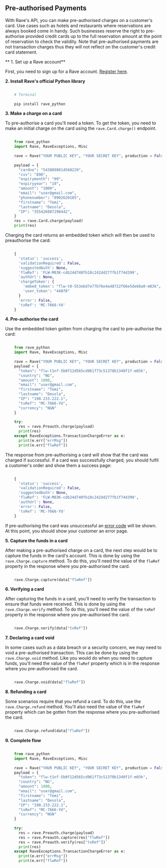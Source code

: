 ## Pre-authorised Payments

With Rave's API, you can make pre-authorised charges on a customer's card. Use cases such as hotels and restaurants where reservations are always booked come in handy. Such businesses reserve the right to pre-authorise provided credit cards up to the full reservation amount at the point of reservation to check the validity. Note that pre-authorised payments are not transaction charges thus they will not reflect on the customer's credit card statement.


** 1.  Set up a Rave account**

 First, you need to sign up for a Rave account. [Register here](https://rave.flutterwave.com/signup).

**2.  Install Rave's official Python library**

```python

    # Terminal
    
    pip install rave_python

```

**3.  Make a charge on a card**

To pre-authorise a card you'll need a token. To get the token, you need to make an initial charge on the card using the  `rave.Card.charge()`  endpoint. 

```python

    from rave_python
    import Rave, RaveExceptions, Misc
    
    rave = Rave("YOUR PUBLIC KEY", "YOUR SECRET KEY", production = False, usingEnv = False)
    
    payload = {
      "cardno": "5438898014560229",
      "cvv": "890",
      "expirymonth": "09",
      "expiryyear": "19",
      "amount": "1000",
      "email": "user@gmail.com",
      "phonenumber": "0902620185",
      "firstname": "Temi",
      "lastname": "Desola",
      "IP": "355426087298442",
    }
    res = rave.Card.charge(payload)
    print(res)

```

Charging the card returns an embedded token which will then be used to preauthorise the card:

```python

    {
      'status': 'success',
      'validationRequired': False,
      'suggestedAuth': None,
      'flwRef': 'FLW-M03K-cdb24d740fb18c242dd277fb1f74d399',
      'authUrl': None,
      'chargeToken': {
        'embed_token': "flw-t0-553ebd7e77b76e4a48722f66e5de68a0-m03k",
        'user_token': "448f8"
      }
      'error': False,
      'txRef': 'MC-7666-YU'
    }

```

**4.   Pre-authorise the card**

Use the embedded token gotten from charging the card to pre-authorise the card:

```python

    from rave_python
    import Rave, RaveExceptions, Misc
    
    rave = Rave("YOUR PUBLIC KEY", "YOUR SECRET KEY", production = False, usingEnv = False)
    payload = {
      "token": "flw-t1nf-5b0f12d565cd961f73c51370b1340f1f-m03k",
      "country": "NG",
      "amount": 1000,
      "email": "user@gmail.com",
      "firstname": "Temi",
      "lastname": "Desola",
      "IP": "190.233.222.1",
      "txRef": "MC-7666-YU",
      "currency": "NGN"
    }
    
    try:
      res = rave.Preauth.charge(payload)
      print(res)
    except RaveExceptions.TransactionChargeError as e:
      print(e.err["errMsg"])
      print(e.err["flwRef"])

```

The response from pre-authorising a card will show that the card was charged if successful. If a card was successfully charged, you should fulfil a customer's order and show them a success page:

```python

    {
      'status': 'success',
      'validationRequired': False,
      'suggestedAuth': None,
      'flwRef': 'FLW-M03K-cdb24d740fb18c242dd277fb1f74d399',
      'authUrl': None,
      'error': False,
      'txRef': 'MC-7666-YU'
    }

```

If pre-authorising the card was unsuccessful an [error code](https://developer.flutterwave.com/docs/rave-errors) will be shown. At this point, you should show your customer an error page.

**5.   Capture the funds in a card**

After making a pre-authorised charge on a card, the next step would be to capture the funds in the card's account. This is done by using the `rave.Charge.capture`  method. To do this, you'll need the value of the  `flwRef`  property in the response where you pre-authorised the card.

```python

    rave.Charge.capture(data["flwRef"])

```

**6.   Verifying a card**

After capturing the funds in a card, you'll need to verify the transaction to ensure that funds were received. This is done by using the `rave.Charge.verify`  method. To do this, you'll need the value of the  `txRef`  property in the response where you pre-authorised the card.

```python

    rave.Charge.verify(data["txRef"])

```

**7.   Declaring a card void**

In some cases such as a data breach or a security concern, we may need to void a pre-authorised transaction. This can be done by using the  `rave.Charge.void`  method. Like you would do when you need to capture funds, you'll need the value of the  `flwRef`  property which is in the response where you pre-authorised the card.

```python

    rave.Charge.void(data["flwRef"])

```

**8.  Refunding a card**

Some scenarios require that you refund a card. To do this, use the  `rave.Charge.refund`  method. You'll also need the value of the  `flwRef`  property which can be gotten from the response where you pre-authorised the card.

```python

    rave.Charge.refund(data["flwRef"])

```

**9.   Complete flow**

```python

    from rave_python
    import Rave, RaveExceptions, Misc
    
    rave = Rave("YOUR PUBLIC KEY", "YOUR SECRET KEY", production = False, usingEnv = False)
    payload = {
      "token": "flw-t1nf-5b0f12d565cd961f73c51370b1340f1f-m03k",
      "country": "NG",
      "amount": 1000,
      "email": "user@gmail.com",
      "firstname": "Temi",
      "lastname": "Desola",
      "IP": "190.233.222.1",
      "txRef": "MC-7666-YU",
      "currency": "NGN"
    }
    
    try:
      res = rave.Preauth.charge(payload)
      res = rave.Preauth.capture(res["flwRef"])
      res = rave.Preauth.verify(res["txRef"])`
      print(res)
    except RaveExceptions.TransactionChargeError as e:
      print(e.err["errMsg"])
      print(e.err["flwRef"])

```